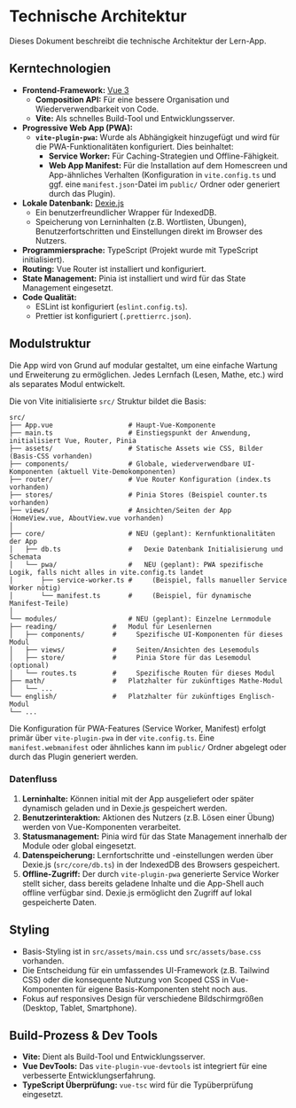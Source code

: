 # Technische Architektur

Dieses Dokument beschreibt die technische Architektur der Lern-App.

## Kerntechnologien

- **Frontend-Framework:** [Vue 3](https://vuejs.org/)
  - **Composition API:** Für eine bessere Organisation und Wiederverwendbarkeit von Code.
  - **Vite:** Als schnelles Build-Tool und Entwicklungsserver.
- **Progressive Web App (PWA):**
  - **`vite-plugin-pwa`:** Wurde als Abhängigkeit hinzugefügt und wird für die PWA-Funktionalitäten konfiguriert. Dies beinhaltet:
    - **Service Worker:** Für Caching-Strategien und Offline-Fähigkeit.
    - **Web App Manifest:** Für die Installation auf dem Homescreen und App-ähnliches Verhalten (Konfiguration in `vite.config.ts` und ggf. eine `manifest.json`-Datei im `public/` Ordner oder generiert durch das Plugin).
- **Lokale Datenbank:** [Dexie.js](https://dexie.org/)
  - Ein benutzerfreundlicher Wrapper für IndexedDB.
  - Speicherung von Lerninhalten (z.B. Wortlisten, Übungen), Benutzerfortschritten und Einstellungen direkt im Browser des Nutzers.
- **Programmiersprache:** TypeScript (Projekt wurde mit TypeScript initialisiert).
- **Routing:** Vue Router ist installiert und konfiguriert.
- **State Management:** Pinia ist installiert und wird für das State Management eingesetzt.
- **Code Qualität:**
    - ESLint ist konfiguriert (`eslint.config.ts`).
    - Prettier ist konfiguriert (`.prettierrc.json`).

## Modulstruktur

Die App wird von Grund auf modular gestaltet, um eine einfache Wartung und Erweiterung zu ermöglichen. Jedes Lernfach (Lesen, Mathe, etc.) wird als separates Modul entwickelt.

Die von Vite initialisierte `src/` Struktur bildet die Basis:

```
src/
├── App.vue                   # Haupt-Vue-Komponente
├── main.ts                   # Einstiegspunkt der Anwendung, initialisiert Vue, Router, Pinia
├── assets/                   # Statische Assets wie CSS, Bilder (Basis-CSS vorhanden)
├── components/               # Globale, wiederverwendbare UI-Komponenten (aktuell Vite-Demokomponenten)
├── router/                   # Vue Router Konfiguration (index.ts vorhanden)
├── stores/                   # Pinia Stores (Beispiel counter.ts vorhanden)
├── views/                    # Ansichten/Seiten der App (HomeView.vue, AboutView.vue vorhanden)
│
├── core/                     # NEU (geplant): Kernfunktionalitäten der App
│   ├── db.ts                 #   Dexie Datenbank Initialisierung und Schemata
│   └── pwa/                  #   NEU (geplant): PWA spezifische Logik, falls nicht alles in vite.config.ts landet
│       ├── service-worker.ts #     (Beispiel, falls manueller Service Worker nötig)
│       └── manifest.ts       #     (Beispiel, für dynamische Manifest-Teile)
│
└── modules/                  # NEU (geplant): Einzelne Lernmodule
├── reading/              #   Modul für Lesenlernen
│   ├── components/       #     Spezifische UI-Komponenten für dieses Modul
│   ├── views/            #     Seiten/Ansichten des Lesemoduls
│   ├── store/            #     Pinia Store für das Lesemodul (optional)
│   └── routes.ts         #     Spezifische Routen für dieses Modul
├── math/                 #   Platzhalter für zukünftiges Mathe-Modul
│   └── ...
└── english/              #   Platzhalter für zukünftiges Englisch-Modul
└── ...
```

Die Konfiguration für PWA-Features (Service Worker, Manifest) erfolgt primär über `vite-plugin-pwa` in der `vite.config.ts`. Eine `manifest.webmanifest` oder ähnliches kann im `public/` Ordner abgelegt oder durch das Plugin generiert werden.

### Datenfluss

1.  **Lerninhalte:** Können initial mit der App ausgeliefert oder später dynamisch geladen und in Dexie.js gespeichert werden.
2.  **Benutzerinteraktion:** Aktionen des Nutzers (z.B. Lösen einer Übung) werden von Vue-Komponenten verarbeitet.
3.  **Statusmanagement:** Pinia wird für das State Management innerhalb der Module oder global eingesetzt.
4.  **Datenspeicherung:** Lernfortschritte und -einstellungen werden über Dexie.js (`src/core/db.ts`) in der IndexedDB des Browsers gespeichert.
5.  **Offline-Zugriff:** Der durch `vite-plugin-pwa` generierte Service Worker stellt sicher, dass bereits geladene Inhalte und die App-Shell auch offline verfügbar sind. Dexie.js ermöglicht den Zugriff auf lokal gespeicherte Daten.

## Styling

- Basis-Styling ist in `src/assets/main.css` und `src/assets/base.css` vorhanden.
- Die Entscheidung für ein umfassendes UI-Framework (z.B. Tailwind CSS) oder die konsequente Nutzung von Scoped CSS in Vue-Komponenten für eigene Basis-Komponenten steht noch aus.
- Fokus auf responsives Design für verschiedene Bildschirmgrößen (Desktop, Tablet, Smartphone).

## Build-Prozess & Dev Tools

- **Vite:** Dient als Build-Tool und Entwicklungsserver.
- **Vue DevTools:** Das `vite-plugin-vue-devtools` ist integriert für eine verbesserte Entwicklungserfahrung.
- **TypeScript Überprüfung:** `vue-tsc` wird für die Typüberprüfung eingesetzt.
